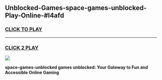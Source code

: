 
## Unblocked-Games-space-games-unblocked-Play-Online-#l4afd
<h3>
<a href="https://premium.freeplayer.one?title=space-games-unblocked&ref=27F">CLICK TO PLAY</a></h3>
<hr>

<h3>
<a href="https://premium.freeplayer.one?title=space-games-unblocked&ref=27F">CLICK 2 PLAY</a>
  
</h3>

<a href="https://premium.freeplayer.one?title=space-games-unblocked&ref=27F"><img src="https://clearcache.store/games.png"></a>


**space-games-unblocked games unblocked: Your Gateway to Fun and Accessible Online Gaming**
